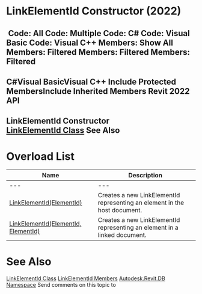 # LinkElementId Constructor (2022)

﻿
 Code: All Code: Multiple Code: C# Code: Visual Basic Code: Visual C++  Members: Show All Members: Filtered Members: Filtered Members: Filtered   
---  
C#Visual BasicVisual C++
Include Protected MembersInclude Inherited Members
Revit 2022 API  
---  
LinkElementId Constructor   
[LinkElementId Class](6e18abde-8787-9906-8576-ab0c9c5432c6.md "LinkElementId Class") See Also  
---  
# Overload List
| Name | Description |
| --- | --- |
| --- | --- | --- |
| [LinkElementId(ElementId)](c51f7e25-2106-0431-cefe-d004bf9ff0d0.md "LinkElementId Constructor \(ElementId\)") | Creates a new LinkElementId representing an element in the host document. |
| [LinkElementId(ElementId, ElementId)](f8cebb9e-d6d5-28a3-5a53-8d3fe71346aa.md "LinkElementId Constructor \(ElementId, ElementId\)") | Creates a new LinkElementId representing an element in a linked document. |

# See Also
[LinkElementId Class](6e18abde-8787-9906-8576-ab0c9c5432c6.md "LinkElementId Class")
[LinkElementId Members](dccd1367-b891-92f1-f0d2-ece20af2b0cc.md "LinkElementId Members")
[Autodesk.Revit.DB Namespace](87546ba7-461b-c646-cbb1-2cb8f5bff8b2.md "Autodesk.Revit.DB Namespace")
Send comments on this topic to 